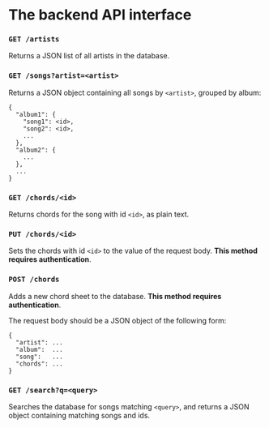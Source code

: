 # The backend API interface


### `GET /artists`

Returns a JSON list of all artists in the database.


### `GET /songs?artist=<artist>`

Returns a JSON object containing all songs by `<artist>`, grouped by album:
```
{
  "album1": {
    "song1": <id>,
    "song2": <id>,
    ...
  },
  "album2": {
    ...
  },
  ...
}
```


### `GET /chords/<id>`

Returns chords for the song with id `<id>`, as plain text.


### `PUT /chords/<id>`

Sets the chords with id `<id>` to the value of the request body. **This method requires authentication**.


### `POST /chords`

Adds a new chord sheet to the database. **This method requires authentication**.

The request body should be a JSON object of the following form:
```
{
  "artist": ...
  "album":  ...
  "song":   ...
  "chords": ...
}
```


### `GET /search?q=<query>`

Searches the database for songs matching `<query>`, and returns a JSON object containing matching songs and ids.